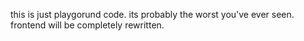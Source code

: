 this is just playgorund code. its probably the worst you've ever seen.
frontend will be completely rewritten.
